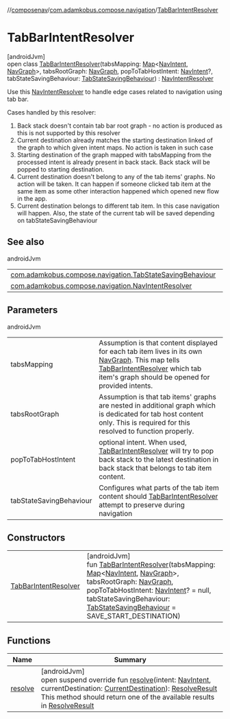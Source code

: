 //[composenav](../../../index.md)/[com.adamkobus.compose.navigation](../index.md)/[TabBarIntentResolver](index.md)

# TabBarIntentResolver

[androidJvm]\
open class [TabBarIntentResolver](index.md)(tabsMapping: [Map](https://kotlinlang.org/api/latest/jvm/stdlib/kotlin.collections/-map/index.html)&lt;[NavIntent](../../com.adamkobus.compose.navigation.intent/-nav-intent/index.md), [NavGraph](../../com.adamkobus.compose.navigation.destination/-nav-graph/index.md)&gt;, tabsRootGraph: [NavGraph](../../com.adamkobus.compose.navigation.destination/-nav-graph/index.md), popToTabHostIntent: [NavIntent](../../com.adamkobus.compose.navigation.intent/-nav-intent/index.md)?, tabStateSavingBehaviour: [TabStateSavingBehaviour](../-tab-state-saving-behaviour/index.md)) : [NavIntentResolver](../-nav-intent-resolver/index.md)

Use this [NavIntentResolver](../-nav-intent-resolver/index.md) to handle edge cases related to navigation using tab bar.

Cases handled by this resolver:

1. 
   Back stack doesn't contain tab bar root graph - no action is produced as this is not supported by this resolver
2. 
   Current destination already matches the starting destination linked of the graph to which given intent maps. No action is taken in such case
3. 
   Starting destination of the graph mapped with tabsMapping from the processed intent is already present in back stack. Back stack will be popped to starting destination.
4. 
   Current destination doesn't belong to any of the tab items' graphs. No action will be taken. It can happen if someone clicked tab item at the same item as some other interaction happened which opened new flow in the app.
5. 
   Current destination belongs to different tab item. In this case navigation will happen. Also, the state of the current tab will be saved depending on tabStateSavingBehaviour

## See also

androidJvm

| | |
|---|---|
| [com.adamkobus.compose.navigation.TabStateSavingBehaviour](../-tab-state-saving-behaviour/index.md) |  |
| [com.adamkobus.compose.navigation.NavIntentResolver](../-nav-intent-resolver/index.md) |  |

## Parameters

androidJvm

| | |
|---|---|
| tabsMapping | Assumption is that content displayed for each tab item lives in its own [NavGraph](../../com.adamkobus.compose.navigation.destination/-nav-graph/index.md). This map tells [TabBarIntentResolver](index.md) which tab item's graph should be opened for provided intents. |
| tabsRootGraph | Assumption is that tab items' graphs are nested in additional graph which is dedicated for tab host content only. This is required for this resolved to function properly. |
| popToTabHostIntent | optional intent. When used, [TabBarIntentResolver](index.md) will try to pop back stack to the latest destination in back stack that belongs to tab item content. |
| tabStateSavingBehaviour | Configures what parts of the tab item content should [TabBarIntentResolver](index.md) attempt to preserve during navigation |

## Constructors

| | |
|---|---|
| [TabBarIntentResolver](-tab-bar-intent-resolver.md) | [androidJvm]<br>fun [TabBarIntentResolver](-tab-bar-intent-resolver.md)(tabsMapping: [Map](https://kotlinlang.org/api/latest/jvm/stdlib/kotlin.collections/-map/index.html)&lt;[NavIntent](../../com.adamkobus.compose.navigation.intent/-nav-intent/index.md), [NavGraph](../../com.adamkobus.compose.navigation.destination/-nav-graph/index.md)&gt;, tabsRootGraph: [NavGraph](../../com.adamkobus.compose.navigation.destination/-nav-graph/index.md), popToTabHostIntent: [NavIntent](../../com.adamkobus.compose.navigation.intent/-nav-intent/index.md)? = null, tabStateSavingBehaviour: [TabStateSavingBehaviour](../-tab-state-saving-behaviour/index.md) = SAVE_START_DESTINATION) |

## Functions

| Name | Summary |
|---|---|
| [resolve](resolve.md) | [androidJvm]<br>open suspend override fun [resolve](resolve.md)(intent: [NavIntent](../../com.adamkobus.compose.navigation.intent/-nav-intent/index.md), currentDestination: [CurrentDestination](../../com.adamkobus.compose.navigation.destination/-current-destination/index.md)): [ResolveResult](../../com.adamkobus.compose.navigation.intent/-resolve-result/index.md)<br>This method should return one of the available results in [ResolveResult](../../com.adamkobus.compose.navigation.intent/-resolve-result/index.md) |
